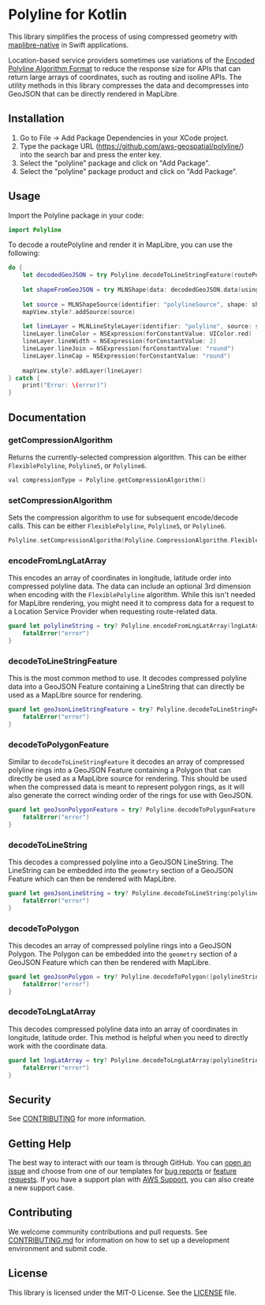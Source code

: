 # Polyline for Kotlin

This library simplifies the process of using compressed geometry with [maplibre-native](https://github.com/maplibre/maplibre-native) in Swift applications.

Location-based service providers sometimes use variations of the [Encoded Polyline Algorithm Format](https://developers.google.com/maps/documentation/utilities/polylinealgorithm)
to reduce the response size for APIs that can return large arrays of coordinates, such as routing and isoline APIs.
The utility methods in this library compresses the data and decompresses into GeoJSON that can be directly rendered in MapLibre.

## Installation

1. Go to File -> Add Package Dependencies in your XCode project.
2. Type the package URL (https://github.com/aws-geospatial/polyline/) into the search bar and press the enter key.
3. Select the "polyline" package and click on "Add Package".
4. Select the "polyline" package product and click on "Add Package".

## Usage

Import the Polyline package in your code:
```swift
import Polyline
```

To decode a routePolyline and render it in MapLibre, you can use the following:

```swift
do {
    let decodedGeoJSON = try Polyline.decodeToLineStringFeature(routePolyline)
        
    let shapeFromGeoJSON = try MLNShape(data: decodedGeoJSON.data(using: .utf8)!, encoding: String.Encoding.utf8.rawValue)
 
    let source = MLNShapeSource(identifier: "polylineSource", shape: shapeFromGeoJSON, options: nil)
    mapView.style?.addSource(source)
            
    let lineLayer = MLNLineStyleLayer(identifier: "polyline", source: source)
    lineLayer.lineColor = NSExpression(forConstantValue: UIColor.red)
    lineLayer.lineWidth = NSExpression(forConstantValue: 2)
    lineLayer.lineJoin = NSExpression(forConstantValue: "round")
    lineLayer.lineCap = NSExpression(forConstantValue: "round")
    
    mapView.style?.addLayer(lineLayer)
} catch {
    print("Error: \(error)")
}
```

## Documentation

### getCompressionAlgorithm

Returns the currently-selected compression algorithm. This can be either
`FlexiblePolyline`, `Polyline5`, or `Polyline6`.

```swift
val compressionType = Polyline.getCompressionAlgorithm()
```

### setCompressionAlgorithm

Sets the compression algorithm to use for subsequent encode/decode calls. This can be either
`FlexiblePolyline`, `Polyline5`, or `Polyline6`.

```swift
Polyline.setCompressionAlgorithm(Polyline.CompressionAlgorithm.FlexiblePolyline)
```

### encodeFromLngLatArray

This encodes an array of coordinates in longitude, latitude order into compressed polyline data.
The data can include an optional 3rd dimension when encoding with the `FlexiblePolyline` algorithm.
While this isn't needed for MapLibre rendering, you might need it to compress data for a request
to a Location Service Provider when requesting route-related data.

```swift
guard let polylineString = try? Polyline.encodeFromLngLatArray(lngLatArray: [[0.0, 0.0], [5.0, 5.0]]) else {
    fatalError("error")
}
```

### decodeToLineStringFeature

This is the most common method to use. It decodes compressed polyline data into a GeoJSON
Feature containing a LineString that can directly be used as a MapLibre source for rendering.

```swift
guard let geoJsonLineStringFeature = try? Polyline.decodeToLineStringFeature(polylineString) else {
    fatalError("error")
}
```

### decodeToPolygonFeature

Similar to `decodeToLineStringFeature` it decodes an array of compressed polyline rings into a GeoJSON
Feature containing a Polygon that can directly be used as a MapLibre source for rendering.
This should be used when the compressed data is meant to represent polygon rings, as it will
also generate the correct winding order of the rings for use with GeoJSON.

```swift
guard let geoJsonPolygonFeature = try? Polyline.decodeToPolygonFeature([polylineString]) else {
    fatalError("error")
}
```

### decodeToLineString

This decodes a compressed polyline into a GeoJSON LineString. The LineString can be embedded into the `geometry`
section of a GeoJSON Feature which can then be rendered with MapLibre.

```swift
guard let geoJsonLineString = try? Polyline.decodeToLineString(polylineString) else {
    fatalError("error")
}
```

### decodeToPolygon

This decodes an array of compressed polyline rings into a GeoJSON Polygon. The Polygon can be embedded into the
`geometry` section of a GeoJSON Feature which can then be rendered with MapLibre.

```swift
guard let geoJsonPolygon = try? Polyline.decodeToPolygon([polylineString]) else {
    fatalError("error")
}
```

### decodeToLngLatArray

This decodes compressed polyline data into an array of coordinates in longitude, latitude order.
This method is helpful when you need to directly work with the coordinate data.

```swift
guard let lngLatArray = try? Polyline.decodeToLngLatArray(polylineString) else {
    fatalError("error")
}
```

## Security

See [CONTRIBUTING](CONTRIBUTING.md#security-issue-notifications) for more information.

## Getting Help

The best way to interact with our team is through GitHub.
You can [open an issue](https://github.com/aws-geospatial/polyline/issues/new/choose) and choose from one of our templates for
[bug reports](https://github.com/aws-geospatial/polyline/issues/new?assignees=&labels=bug%2C+needs-triage&template=---bug-report.md&title=) or
[feature requests](https://github.com/aws-geospatial/polyline/issues/new?assignees=&labels=feature-request&template=---feature-request.md&title=).
If you have a support plan with [AWS Support](https://aws.amazon.com/premiumsupport/), you can also create a new support case.

## Contributing

We welcome community contributions and pull requests. See [CONTRIBUTING.md](https://github.com/aws-geospatial/amazon-location-mobile-auth-sdk-android/blob/master/CONTRIBUTING.md) for information on how to set up a development environment and submit code.

## License

This library is licensed under the MIT-0 License. See the [LICENSE](LICENSE) file.
